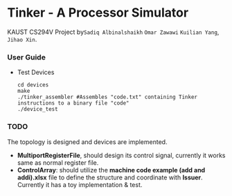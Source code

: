 # Tinker - A Processor Simulator
KAUST CS294V Project by`Sadiq Albinalshaikh` `Omar Zawawi` `Kuilian Yang`, `Jihao Xin`.

### User Guide

* Test Devices

  ```shell
  cd devices
  make
  ./tinker_assembler #Assembles "code.txt" containing Tinker instructions to a binary file "code"
  ./device_test
  ```

### TODO

The topology is designed and devices are implemented.

* **MultiportRegisterFile**, should design its control signal, currently it works same as normal register file.
* **ControlArray**: should utilize the **machine code example (add and addi).xlsx** file to define the structure and coordinate with **Issuer**. Currently it has a toy implementation & test.

